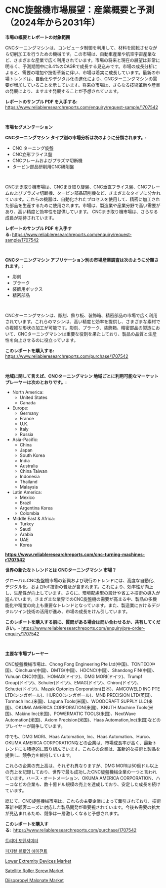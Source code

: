 <p><h1>CNC旋盤機市場展望：産業概要と予測（2024年から2031年）</h1></p><p><strong>市場の概要とレポートの対象範囲</strong></p>
<p><p>CNCターニングマシンは、コンピュータ制御を利用して、材料を回転させながら切削加工を行うための機械です。この市場は、自動車産業や航空宇宙産業など、さまざまな産業で広く利用されています。市場の将来と現在の展望は非常に明るく、予測期間中に8.4%のCAGRで成長する見込みです。市場の成長分析によると、需要の増加や技術革新に伴い、市場は着実に成長しています。最新の市場トレンドは、自動化やデジタル化の進化により、CNCターニングマシンの需要が増加していることを示しています。将来の市場は、さらなる技術革新や産業の発展により、ますます発展することが予想されています。</p></p>
<p><strong>レポートのサンプル PDF を入手する:</strong> <a href="https://www.reliableresearchreports.com/enquiry/request-sample/1707542">https://www.reliableresearchreports.com/enquiry/request-sample/1707542</a></p>
<p>&nbsp;</p>
<p><strong>市場セグメンテーション</strong></p>
<p><strong>CNCターニングマシン タイプ別の市場分析は次のように分類されます。:</strong></p>
<p><ul><li>CNC ターニング旋盤</li><li>CNC立形フライス盤</li><li>CNCフレームおよびプラズマ切断機</li><li>タービン部品研削用CNC研削盤</li></ul></p>
<p>&nbsp;</p>
<p><p>CNCまき取り機市場は、CNCまき取り旋盤、CNC垂直フライス盤、CNCフレームおよびプラズマ切断機、タービン部品研削機など、さまざまなタイプに分かれています。これらの機器は、自動化されたプロセスを使用して、精密に加工された部品を生産するために使用されます。市場は、製造業や産業分野で高い需要があり、高い精度と効率性を提供しています。 CNCまき取り機市場は、さらなる成長が期待されています。</p></p>
<p><strong>レポートのサンプル PDF を入手する:</strong>&nbsp;<a href="https://www.reliableresearchreports.com/enquiry/request-sample/1707542">https://www.reliableresearchreports.com/enquiry/request-sample/1707542</a></p>
<p>&nbsp;</p>
<p><strong> CNCターニングマシン アプリケーション別の市場産業調査は次のように分類されます。:</strong></p>
<p><ul><li>彫刻</li><li>プラーク</li><li>装飾用ボックス</li><li>精密部品</li></ul></p>
<p>&nbsp;</p>
<p><p>CNCターニングマシンは、彫刻、飾り板、装飾箱、精密部品の市場で広く利用されています。これらのマシンは、高い精度と効率を提供し、さまざまな素材での複雑な形状の加工が可能です。彫刻、プラーク、装飾箱、精密部品の製造において、CNCターニングマシンは重要な役割を果たしており、製品の品質と生産性を向上させるのに役立っています。</p></p>
<p><strong>このレポートを購入する:</strong>&nbsp; <a href="https://www.reliableresearchreports.com/purchase/1707542">https://www.reliableresearchreports.com/purchase/1707542</a></p>
<p>&nbsp;</p>
<p><strong>地域に関して言えば、CNCターニングマシン 地域ごとに利用可能なマーケットプレーヤーは次のとおりです。:</strong></p>
<p><ul>
    <li>
        North America:
        <ul>
            <li>United States</li>
            <li>Canada</li>
        </ul>
    </li>
    <li>
        Europe:
        <ul>
            <li>Germany</li>
            <li>France</li>
            <li>U.K.</li>
            <li>Italy</li>
            <li>Russia</li>
        </ul>
    </li>
    <li>
        Asia-Pacific:
        <ul>
            <li>China</li>
            <li>Japan</li>
            <li>South Korea</li>
            <li>India</li>
            <li>Australia</li>
            <li>China Taiwan</li>
            <li>Indonesia</li>
            <li>Thailand</li>
            <li>Malaysia</li>
        </ul>
    </li>
    <li>
        Latin America:
        <ul>
            <li>Mexico</li>
            <li>Brazil</li>
            <li>Argentina Korea</li>
            <li>Colombia</li>
        </ul>
    </li>
    <li>
        Middle East & Africa:
        <ul>
            <li>Turkey</li>
            <li>Saudi</li>
            <li>Arabia</li>
            <li>UAE</li>
            <li>Korea</li>
        </ul>
    </li>
    </ul></p>
<p><strong><a href="https://www.reliableresearchreports.com/cnc-turning-machines-r1707542">https://www.reliableresearchreports.com/cnc-turning-machines-r1707542</a></strong>&nbsp;</p>
<p><strong>世界の新たなトレンドとは CNCターニングマシン 市場？</strong></p>
<p><p>グローバルCNC旋盤機市場の新興および現行のトレンドには、高度な自動化、デジタル化、およびIoT技術の普及が含まれます。これにより、効率性が向上し、生産性が向上しています。さらに、環境配慮型の設計や省エネ技術の導入が進んでいます。さまざまな業界でのCNC旋盤機の需要が高まる中、製品の多機能化や精度の向上も重要なトレンドとなっています。また、製造業におけるデジタルツイン技術の活用が進み、市場の成長をけん引しています。</p></p>
<p><strong>このレポートを購入する前に、質問がある場合は問い合わせるか、共有してください。</strong>- <a href="https://www.reliableresearchreports.com/enquiry/pre-order-enquiry/1707542">https://www.reliableresearchreports.com/enquiry/pre-order-enquiry/1707542</a></p>
<p>&nbsp;</p>
<p><strong>主要な市場プレーヤー</strong></p>
<p><p>CNC旋盤機械市場は、Chong Fong Engineering Pte Ltd(中国)、TONTEC(中国)、Qinchuan(中国)、DMTG(中国)、HDCNC(中国)、Shandong FIN(中国)、Yuhuan CNC(中国)、HOMAG(ドイツ)、DMG MORI(ドイツ)、Trumpf Group(ドイツ)、Schuler(ドイツ)、EMAG(ドイツ)、Chiron(ドイツ)、Schutte(ドイツ)、Mazak Optonics Corporation(日本)、AMCOWELD INC PTE LTD(シンガポール)、HURCO(シンガポール)、MNB PRECISION LTD(英国)、Tormach Inc.(米国)、Laguna Tools(米国)、WOODCRAFT SUPPLY LLC(米国)、OKUMA AMERICA CORPORATION(米国)、KNUTH Machine Tools(米国)、Makino Inc(米国)、POWERMATIC TOOLS(米国)、NextWave Automation(米国)、Axiom Precision(米国)、Haas Automation,Inc(米国)などのプレイヤーが競争しています。</p><p>中でも、DMG MORI、Haas Automation, Inc、Haas Automation、Hurco、OKUMA AMERICA CORPORATIONなどの企業は、市場成長率が高く、最新トレンドにも積極的に取り組んでいます。これらの企業は、革新的な技術と製品を提供し、競争力を維持しています。</p><p>これらの企業の売上高は、それぞれ異なりますが、DMG MORIは50億ドル以上の売上を記録しており、世界で最も成功したCNC旋盤機械企業の一つと言われています。ハース・オートメーション、OKUMA AMERICA CORPORATION、ハーコなどの企業も、数十億ドル規模の売上を達成しており、安定した成長を続けています。</p><p>総じて、CNC旋盤機械市場は、これらの主要企業によって牽引されており、技術革新や顧客ニーズに対応した製品開発が重要視されています。今後も需要の拡大が見込まれるため、競争は一層激しくなると予想されます。</p></p>
<p><strong>このレポートを購入する:</strong>&nbsp;&nbsp;<a href="https://www.reliableresearchreports.com/purchase/1707542">https://www.reliableresearchreports.com/purchase/1707542</a></p>
<p><p><a href="https://github.com/vs019sa3m8x/Market-Research-Report-List-1/blob/main/403479829885.md">트리머 포텐셔미터</a></p><p><a href="https://github.com/lzrvbyqzftro57/Market-Research-Report-List-1/blob/main/661302429884.md">피지컬 블로잉 에이전트</a></p><p><a href="https://sudsy-motorcycle-bbc.notion.site/Lower-Extremity-Devices-Market-Focuses-on-Market-Share-Size-and-Projected-Forecast-Till-2031-23fcb73f3c8c40dc8650fcd995e72c69">Lower Extremity Devices Market</a></p><p><a href="https://view.publitas.com/reportprime-1/satellite-roller-screw-market-comprehensive-assessment-by-type-application-and-geography/">Satellite Roller Screw Market</a></p><p><a href="https://issuu.com/reportprime-2/docs/diisopropyl-malonate-market-size-2030.pptx">Diisopropyl Malonate Market</a></p></p>
